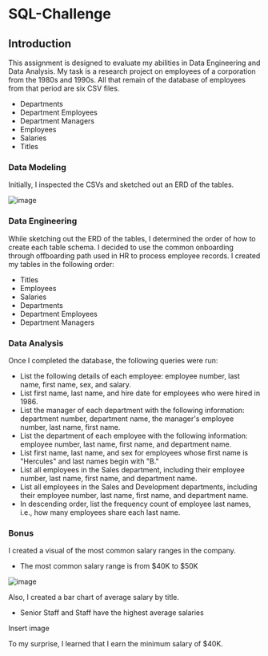 # SQL-Challenge
## Introduction
This assignment is designed to evaluate my abilities in Data Engineering and Data Analysis. My task is a research project on employees of a corporation from the 1980s and 1990s. 
All that remain of the database of employees from that period are six CSV files.
  * Departments
  * Department Employees
  * Department Managers
  * Employees
  * Salaries
  * Titles

### Data Modeling
Initially, I inspected the CSVs and sketched out an ERD of the tables. 

![image](https://user-images.githubusercontent.com/89491352/141539226-9c288d85-7763-4476-9b06-1c06e33ad2fc.png)

### Data Engineering
While sketching out the ERD of the tables, I determined the order of how to create each table schema.
I decided to use the common onboarding through offboarding path used in HR to process employee records. I created my tables in the following order:
  * Titles
  * Employees
  * Salaries
  * Departments
  * Department Employees
  * Department Managers

### Data Analysis
Once I completed the database, the following queries were run:
  * List the following details of each employee: employee number, last name, first name, sex, and salary.
  * List first name, last name, and hire date for employees who were hired in 1986.
  * List the manager of each department with the following information: department number, department name, the manager's employee number, last name, first name.
  * List the department of each employee with the following information: employee number, last name, first name, and department name.
  * List first name, last name, and sex for employees whose first name is "Hercules" and last names begin with "B."
  * List all employees in the Sales department, including their employee number, last name, first name, and department name.
  * List all employees in the Sales and Development departments, including their employee number, last name, first name, and department name.
  * In descending order, list the frequency count of employee last names, i.e., how many employees share each last name.

### Bonus
I created a visual of the most common salary ranges in the company. 
  * The most common salary range is from $40K to $50K

![image](https://user-images.githubusercontent.com/89491352/141539319-6b986849-6a22-4eda-bd74-db147b923c58.png)

Also, I created a bar chart of average salary by title.
  * Senior Staff and Staff have the highest average salaries

Insert image

To my surprise, I learned that I earn the minimum salary of $40K.

